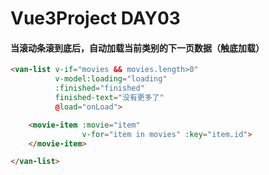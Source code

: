 # Vue3Project  DAY03

#### 当滚动条滚到底后，自动加载当前类别的下一页数据（触底加载）

```html
<van-list v-if="movies && movies.length>0"
          v-model:loading="loading"
          :finished="finished"
          finished-text="没有更多了"
          @load="onLoad">

    <movie-item :movie="item"
                v-for="item in movies" :key="item.id">
    </movie-item>

</van-list>
```















